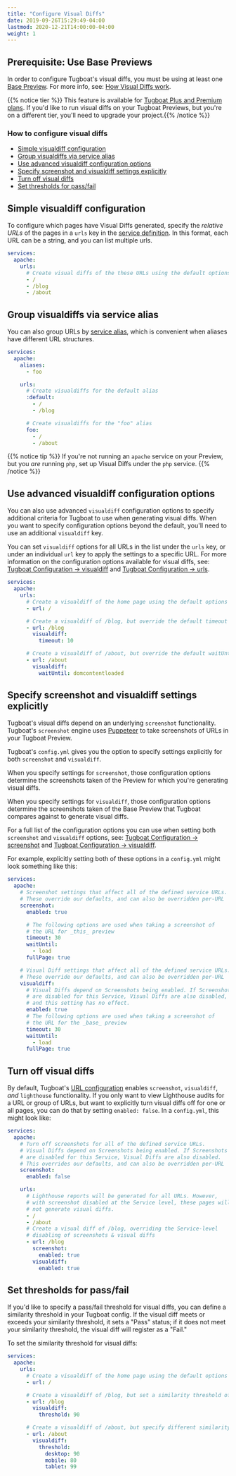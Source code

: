 ```yaml
---
title: "Configure Visual Diffs"
date: 2019-09-26T15:29:49-04:00
lastmod: 2020-12-21T14:00:00-04:00
weight: 1
---
```


## Prerequisite: Use Base Previews

In order to configure Tugboat's visual diffs, you must be using at least one
[Base Preview](/building-a-preview/work-with-base-previews/). For more info, see:
[How Visual Diffs work](../using-visual-diffs/).

{{% notice tier %}} This feature is available for [Tugboat Plus and Premium plans](https://www.tugboatqa.com/pricing).
If you'd like to run visual diffs on your Tugboat Previews, but you're on a different tier, you'll need to upgrade your
project.{{% /notice %}}

### How to configure visual diffs

- [Simple visualdiff configuration](#simple-visualdiff-configuration)
- [Group visualdiffs via service alias](#group-visualdiffs-via-service-alias)
- [Use advanced visualdiff configuration options](#use-advanced-visualdiff-configuration-options)
- [Specify screenshot and visualdiff settings explicitly](#specify-screenshot-and-visualdiff-settings-explictly)
- [Turn off visual diffs](#turn-off-visual-diffs)
- [Set thresholds for pass/fail](#set-thresholds-for-pass-fail)

## Simple visualdiff configuration

To configure which pages have Visual Diffs generated, specify the _relative URLs_ of the pages in a `urls` key in the
[service definition](/setting-up-services/). In this format, each URL can be a string, and you can list multiple urls.

```yaml
services:
  apache:
    urls:
      # Create visual diffs of the these URLs using the default options
      - /
      - /blog
      - /about
```

## Group visualdiffs via service alias

You can also group URLs by [service alias](/reference/tugboat-configuration/#aliases), which is convenient when aliases
have different URL structures.

```yaml
services:
  apache:
    aliases:
      - foo

    urls:
      # Create visualdiffs for the default alias
      :default:
        - /
        - /blog

      # Create visualdiffs for the "foo" alias
      foo:
        - /
        - /about
```

{{% notice tip %}} If you're not running an `apache` service on your Preview, but you _are_ running `php`, set up Visual
Diffs under the `php` service. {{% /notice %}}

## Use advanced visualdiff configuration options

You can also use advanced `visualdiff` configuration options to specify additional criteria for Tugboat to use when
generating visual diffs. When you want to specify configuration options beyond the default, you'll need to use an
additional `visualdiff` key.

You can set `visualdiff` options for all URLs in the list under the `urls` key, or under an individual `url` key to
apply the settings to a specific URL. For more information on the configuration options available for visual diffs, see:
[Tugboat Configuration -> visualdiff](/reference/tugboat-configuration/#visualdiff) and
[Tugboat Configuration -> urls](/reference/tugboat-configuration/#urls).

```yaml
services:
  apache:
    urls:
      # Create a visualdiff of the home page using the default options
      - url: /

      # Create a visualdiff of /blog, but override the default timeout option
      - url: /blog
        visualdiff:
          timeout: 10

      # Create a visualdiff of /about, but override the default waitUntil option
      - url: /about
        visualdiff:
          waitUntil: domcontentloaded
```

## Specify screenshot and visualdiff settings explicitly

Tugboat's visual diffs depend on an underlying `screenshot` functionality. Tugboat's `screenshot` engine uses
[Puppeteer](https://developers.google.com/web/tools/puppeteer) to take screenshots of URLs in your Tugboat Preview.

Tugboat's `config.yml` gives you the option to specify settings explicitly for both `screenshot` and `visualdiff`.

When you specify settings for `screenshot`, those configuration options determine the screenshots taken of the Preview
for which you're generating visual diffs.

When you specify settings for `visualdiff`, those configuration options determine the screenshots taken of the Base
Preview that Tugboat compares against to generate visual diffs.

For a full list of the configuration options you can use when setting both `screenshot` and `visualdiff` options, see:
[Tugboat Configuration -> screenshot](/reference/tugboat-configuration/#screenshot) and
[Tugboat Configuration -> visualdiff](/reference/tugboat-configuration/#visualdiff).

For example, explicitly setting both of these options in a `config.yml` might look something like this:

```yaml
services:
  apache:
    # Screenshot settings that affect all of the defined service URLs.
    # These override our defaults, and can also be overridden per-URL
    screenshot:
      enabled: true

      # The following options are used when taking a screenshot of
      # the URL for _this_ preview
      timeout: 30
      waitUntil:
        - load
      fullPage: true

    # Visual Diff settings that affect all of the defined service URLs.
    # These override our defaults, and can also be overridden per-URL
    visualdiff:
      # Visual Diffs depend on Screenshots being enabled. If Screenshots
      # are disabled for this Service, Visual Diffs are also disabled,
      # and this setting has no effect.
      enabled: true
      # The following options are used when taking a screenshot of
      # the URL for the _base_ preview
      timeout: 30
      waitUntil:
        - load
      fullPage: true
```

## Turn off visual diffs

By default, Tugboat's [URL configuration](/reference/tugboat-configuration/#urls) enables `screenshot`, `visualdiff`,
_and_ `lighthouse` functionality. If you only want to view Lighthouse audits for a URL or group of URLs, but want to
explicitly turn visual diffs off for one or all pages, you can do that by setting `enabled: false`. In a `config.yml`,
this might look like:

```yaml
services:
  apache:
    # Turn off screenshots for all of the defined service URLs.
    # Visual Diffs depend on Screenshots being enabled. If Screenshots
    # are disabled for this Service, Visual Diffs are also disabled.
    # This overrides our defaults, and can also be overridden per-URL
    screenshot:
      enabled: false

    urls:
      # Lighthouse reports will be generated for all URLs. However,
      # with screenshot disabled at the Service level, these pages will
      # not generate visual diffs.
      - /
      - /about
      # Create a visual diff of /blog, overriding the Service-level
      # disabling of screenshots & visual diffs
      - url: /blog
        screenshot:
          enabled: true
        visualdiff:
          enabled: true
```

## Set thresholds for pass/fail

If you'd like to specify a pass/fail threshold for visual diffs, you can define a similarity threshold in your Tugboat
config. If the visual diff meets or exceeds your similarity threshold, it sets a "Pass" status; if it does not meet your
similarity threshold, the visual diff will register as a "Fail."

To set the similarity threshold for visual diffs:

```yaml
services:
  apache:
    urls:
      # Create a visualdiff of the home page using the default options
      - url: /

      # Create a visualdiff of /blog, but set a similarity threshold of 90%
      - url: /blog
        visualdiff:
          threshold: 90

      # Create a visualdiff of /about, but specify different similarity thresholds depending on the breakpoint
      - url: /about
        visualdiff:
          threshold:
            desktop: 90
            mobile: 80
            tablet: 99
```
